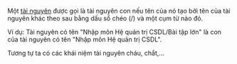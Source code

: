 Một [tài nguyên](Resource.md) được gọi là tài nguyên con nếu tên của nó tạo bởi tên của tài nguyên khác theo sau bằng dấu sổ chéo (/) và một cụm từ nào đó.

Ví dụ: Tài nguyên có tên "Nhập môn Hệ quản trị CSDL/Bài tập lớn" là con của tài nguyên có tên "Nhập môn Hệ quản trị CSDL".

Tương tự ta có các khái niệm tài nguyên cháu, chắt,...
